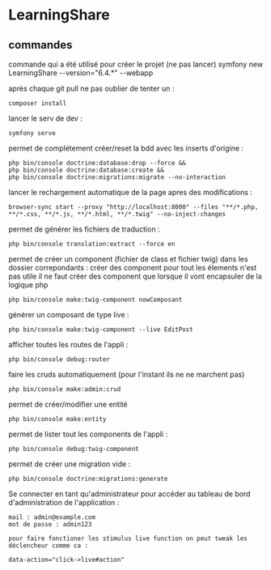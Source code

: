 # LearningShare

## commandes

commande qui a été utilisé pour créer le projet (ne pas lancer)
symfony new LearningShare --version="6.4.\*" --webapp

après chaque git pull ne pas oublier de tenter un :

```
composer install
```

lancer le serv de dev :

```
symfony serve
```

permet de complétement créer/reset la bdd avec les inserts d'origine :

```
php bin/console doctrine:database:drop --force &&
php bin/console doctrine:database:create &&
php bin/console doctrine:migrations:migrate --no-interaction
```

lancer le rechargement automatique de la page apres des modifications :

```
browser-sync start --proxy "http://localhost:8000" --files "**/*.php, **/*.css, **/*.js, **/*.html, **/*.twig" --no-inject-changes
```

permet de générer les fichiers de traduction :

```
php bin/console translation:extract --force en
```

permet de créer un component (fichier de class et fichier twig) dans les dossier correpondants :
créer des component pour tout les élements n'est pas utile
il ne faut créer des component que lorsque il vont encapsuler de la logique php

```
php bin/console make:twig-component nowComposant
```

générer un composant de type live :

```
php bin/console make:twig-component --live EditPost
```

afficher toutes les routes de l'appli :

```
php bin/console debug:router
```

faire les cruds automatiquement (pour l'instant ils ne ne marchent pas)

```
php bin/console make:admin:crud
```

permet de créer/modifier une entité

```
php bin/console make:entity
```

permet de lister tout les components de l'appli :

```
php bin/console debug:twig-component
```

permet de créer une migration vide :

```
php bin/console doctrine:migrations:generate
```
Se connecter en tant qu'administrateur pour accéder au tableau de bord d'administration de l'application :

```
mail : admin@example.com
mot de passe : admin123

pour faire fonctioner les stimulus live function on peut tweak les déclencheur comme ca :

data-action="click->live#action"

